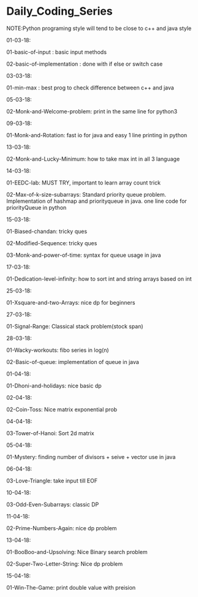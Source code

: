 # Daily_Coding_Series
NOTE:Python programing style will tend to be close to c++ and java style

01-03-18:

01-basic-of-input		   : basic input methods	

02-basic-of-implementation : done with if else or switch case

03-03-18:

01-min-max : best prog to check difference between c++ and java

05-03-18:

02-Monk-and-Welcome-problem: print in the same line for python3

09-03-18:

01-Monk-and-Rotation: fast io for java and easy 1 line printing in python

13-03-18:

02-Monk-and-Lucky-Minimum: how to take max int in all 3 language

14-03-18:

01-EEDC-lab: MUST TRY, important to learn array count trick 

02-Max-of-k-size-subarrays: Standard priority queue problem. Implementation of hashmap and priorityqueue in java. one line code for priorityQueue in python

15-03-18:

01-Biased-chandan: tricky ques 

02-Modified-Sequence: tricky ques

03-Monk-and-power-of-time: syntax for queue usage in java

17-03-18:

01-Dedication-level-infinity: how to sort int and string arrays based on int

25-03-18:

01-Xsquare-and-two-Arrays: nice dp for beginners

27-03-18:

01-Signal-Range: Classical stack problem(stock span)

28-03-18:

01-Wacky-workouts: fibo series in log(n)

02-Basic-of-queue: implementation of queue in java

01-04-18:

01-Dhoni-and-holidays: nice basic dp

02-04-18:

02-Coin-Toss: Nice matrix exponential prob

04-04-18:

03-Tower-of-Hanoi: Sort 2d matrix 

05-04-18:

01-Mystery: finding number of divisors + seive + vector use in java

06-04-18:

03-Love-Triangle: take input till EOF

10-04-18:

03-Odd-Even-Subarrays: classic DP

11-04-18:

02-Prime-Numbers-Again: nice dp problem

13-04-18:

01-BooBoo-and-Upsolving: Nice Binary search problem

02-Super-Two-Letter-String: Nice dp problem

15-04-18:

01-Win-The-Game: print double value with preision
